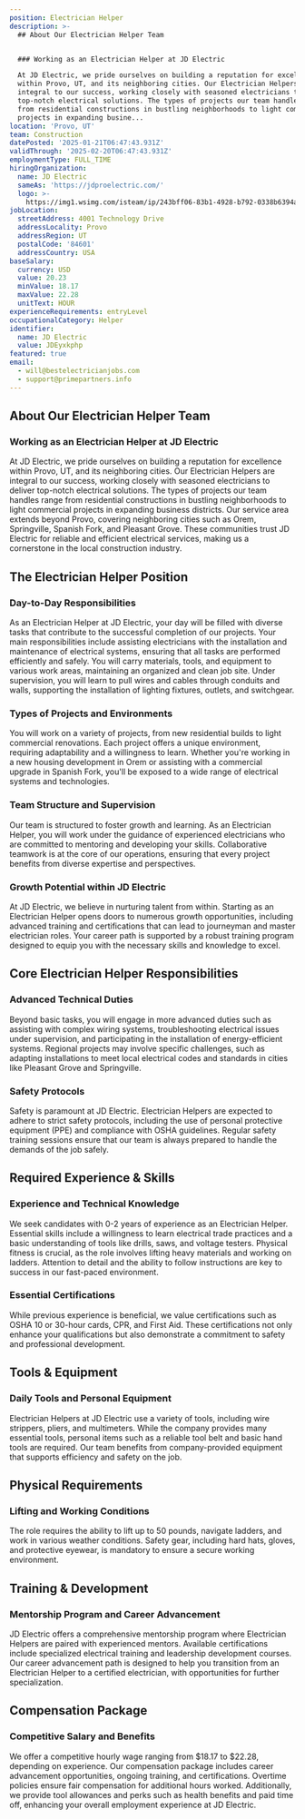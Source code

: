 ```yaml
---
position: Electrician Helper
description: >-
  ## About Our Electrician Helper Team


  ### Working as an Electrician Helper at JD Electric

  At JD Electric, we pride ourselves on building a reputation for excellence
  within Provo, UT, and its neighboring cities. Our Electrician Helpers are
  integral to our success, working closely with seasoned electricians to deliver
  top-notch electrical solutions. The types of projects our team handles range
  from residential constructions in bustling neighborhoods to light commercial
  projects in expanding busine...
location: 'Provo, UT'
team: Construction
datePosted: '2025-01-21T06:47:43.931Z'
validThrough: '2025-02-20T06:47:43.931Z'
employmentType: FULL_TIME
hiringOrganization:
  name: JD Electric
  sameAs: 'https://jdproelectric.com/'
  logo: >-
    https://img1.wsimg.com/isteam/ip/243bff06-83b1-4928-b792-0338b6394a0b/logo/f2643ee5-278f-40f6-b108-dfc392a3d6fa.png/:/rs=w:662,h:160,cg:true,m/cr=w:662,h:160/qt=q:95
jobLocation:
  streetAddress: 4001 Technology Drive
  addressLocality: Provo
  addressRegion: UT
  postalCode: '84601'
  addressCountry: USA
baseSalary:
  currency: USD
  value: 20.23
  minValue: 18.17
  maxValue: 22.28
  unitText: HOUR
experienceRequirements: entryLevel
occupationalCategory: Helper
identifier:
  name: JD Electric
  value: JDEyxkphp
featured: true
email:
  - will@bestelectricianjobs.com
  - support@primepartners.info
---
```




## About Our Electrician Helper Team

### Working as an Electrician Helper at JD Electric
At JD Electric, we pride ourselves on building a reputation for excellence within Provo, UT, and its neighboring cities. Our Electrician Helpers are integral to our success, working closely with seasoned electricians to deliver top-notch electrical solutions. The types of projects our team handles range from residential constructions in bustling neighborhoods to light commercial projects in expanding business districts. Our service area extends beyond Provo, covering neighboring cities such as Orem, Springville, Spanish Fork, and Pleasant Grove. These communities trust JD Electric for reliable and efficient electrical services, making us a cornerstone in the local construction industry.

## The Electrician Helper Position

### Day-to-Day Responsibilities
As an Electrician Helper at JD Electric, your day will be filled with diverse tasks that contribute to the successful completion of our projects. Your main responsibilities include assisting electricians with the installation and maintenance of electrical systems, ensuring that all tasks are performed efficiently and safely. You will carry materials, tools, and equipment to various work areas, maintaining an organized and clean job site. Under supervision, you will learn to pull wires and cables through conduits and walls, supporting the installation of lighting fixtures, outlets, and switchgear.

### Types of Projects and Environments
You will work on a variety of projects, from new residential builds to light commercial renovations. Each project offers a unique environment, requiring adaptability and a willingness to learn. Whether you're working in a new housing development in Orem or assisting with a commercial upgrade in Spanish Fork, you'll be exposed to a wide range of electrical systems and technologies.

### Team Structure and Supervision
Our team is structured to foster growth and learning. As an Electrician Helper, you will work under the guidance of experienced electricians who are committed to mentoring and developing your skills. Collaborative teamwork is at the core of our operations, ensuring that every project benefits from diverse expertise and perspectives.

### Growth Potential within JD Electric
At JD Electric, we believe in nurturing talent from within. Starting as an Electrician Helper opens doors to numerous growth opportunities, including advanced training and certifications that can lead to journeyman and master electrician roles. Your career path is supported by a robust training program designed to equip you with the necessary skills and knowledge to excel.

## Core Electrician Helper Responsibilities

### Advanced Technical Duties
Beyond basic tasks, you will engage in more advanced duties such as assisting with complex wiring systems, troubleshooting electrical issues under supervision, and participating in the installation of energy-efficient systems. Regional projects may involve specific challenges, such as adapting installations to meet local electrical codes and standards in cities like Pleasant Grove and Springville.

### Safety Protocols
Safety is paramount at JD Electric. Electrician Helpers are expected to adhere to strict safety protocols, including the use of personal protective equipment (PPE) and compliance with OSHA guidelines. Regular safety training sessions ensure that our team is always prepared to handle the demands of the job safely.

## Required Experience & Skills

### Experience and Technical Knowledge
We seek candidates with 0-2 years of experience as an Electrician Helper. Essential skills include a willingness to learn electrical trade practices and a basic understanding of tools like drills, saws, and voltage testers. Physical fitness is crucial, as the role involves lifting heavy materials and working on ladders. Attention to detail and the ability to follow instructions are key to success in our fast-paced environment.

### Essential Certifications
While previous experience is beneficial, we value certifications such as OSHA 10 or 30-hour cards, CPR, and First Aid. These certifications not only enhance your qualifications but also demonstrate a commitment to safety and professional development.

## Tools & Equipment

### Daily Tools and Personal Equipment
Electrician Helpers at JD Electric use a variety of tools, including wire strippers, pliers, and multimeters. While the company provides many essential tools, personal items such as a reliable tool belt and basic hand tools are required. Our team benefits from company-provided equipment that supports efficiency and safety on the job.

## Physical Requirements

### Lifting and Working Conditions
The role requires the ability to lift up to 50 pounds, navigate ladders, and work in various weather conditions. Safety gear, including hard hats, gloves, and protective eyewear, is mandatory to ensure a secure working environment.

## Training & Development

### Mentorship Program and Career Advancement
JD Electric offers a comprehensive mentorship program where Electrician Helpers are paired with experienced mentors. Available certifications include specialized electrical training and leadership development courses. Our career advancement path is designed to help you transition from an Electrician Helper to a certified electrician, with opportunities for further specialization.

## Compensation Package

### Competitive Salary and Benefits
We offer a competitive hourly wage ranging from $18.17 to $22.28, depending on experience. Our compensation package includes career advancement opportunities, ongoing training, and certifications. Overtime policies ensure fair compensation for additional hours worked. Additionally, we provide tool allowances and perks such as health benefits and paid time off, enhancing your overall employment experience at JD Electric.